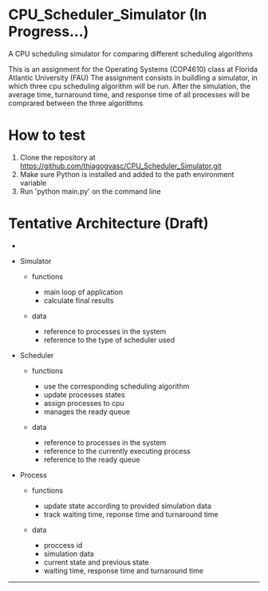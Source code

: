 # CPU_Scheduler_Simulator (In Progress...)
A CPU scheduling simulator for comparing different scheduling algorithms




This is an assignment for the Operating Systems (COP4610) class at Florida Atlantic University (FAU)
The assignment consists in buildling a simulator, in which three cpu scheduling algorithm will be run.
After the simulation, the average time, turnaround time, and response time of all processes will be comprared between the three algorithms

# How to test

1. Clone the repository at https://github.com/thiagogvasc/CPU_Scheduler_Simulator.git
2. Make sure Python is installed and added to the path environment variable
3. Run 'python main.py' on the command line

# Tentative Architecture (Draft)
-
 - Simulator
    - functions
        - main loop of application
        - calculate final results

    - data
        - reference to processes in the system
        - reference to the type of scheduler used


- Scheduler
    - functions
        - use the corresponding scheduling algorithm
        - update processes states
        - assign processes to cpu
        - manages the ready queue

    - data
        - reference to processes in the system
        - reference to the currently executing process
        - reference to the ready queue


- Process
    - functions
        - update state according to provided simulation data
        - track waiting time, reponse time and turnaround time

    - data
        - proccess id
        - simulation data
        - current state and previous state
        - waiting time, response time and turnaround time
--------------------------------------------------------------

